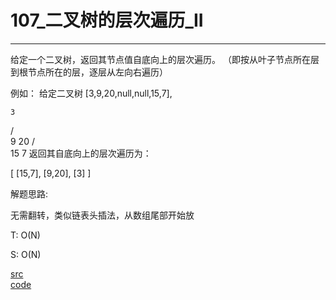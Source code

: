 # 107_二叉树的层次遍历_II

---

给定一个二叉树，返回其节点值自底向上的层次遍历。 （即按从叶子节点所在层到根节点所在的层，逐层从左向右遍历）

例如：
给定二叉树 [3,9,20,null,null,15,7],

    3
   / \
  9  20
    /  \
   15   7
返回其自底向上的层次遍历为：

[
  [15,7],
  [9,20],
  [3]
]


解题思路:

无需翻转，类似链表头插法，从数组尾部开始放

T: O(N)

S: O(N)

[src](https://leetcode-cn.com/problems/binary-tree-level-order-traversal-ii/) <br>
[code](code/107.c) <br>
